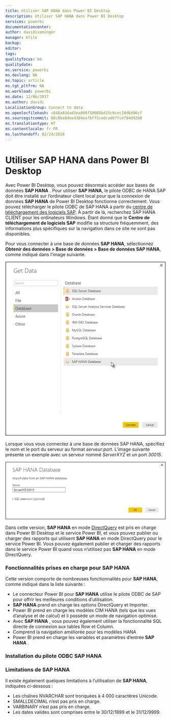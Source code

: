 ```yaml
---
title: Utiliser SAP HANA dans Power BI Desktop
description: Utiliser SAP HANA dans Power BI Desktop
services: powerbi
documentationcenter: 
author: davidiseminger
manager: kfile
backup: 
editor: 
tags: 
qualityfocus: no
qualitydate: 
ms.service: powerbi
ms.devlang: NA
ms.topic: article
ms.tgt_pltfrm: NA
ms.workload: powerbi
ms.date: 12/06/2017
ms.author: davidi
LocalizationGroup: Connect to data
ms.openlocfilehash: c048a83dad3ea800f50b08bd15c0cec18d6d86cf
ms.sourcegitcommit: 88c8ba8dee4384ea7bff5cedcad67fce784d92b0
ms.translationtype: HT
ms.contentlocale: fr-FR
ms.lasthandoff: 02/24/2018
---
```

# <a name="use-sap-hana-in-power-bi-desktop"></a>Utiliser SAP HANA dans Power BI Desktop
Avec Power BI Desktop, vous pouvez désormais accéder aux bases de données **SAP HANA** . Pour utiliser **SAP HANA**, le pilote ODBC de HANA SAP doit être installé sur l’ordinateur client local pour que la connexion de données **SAP HANA** de Power BI Desktop fonctionne correctement. Vous pouvez télécharger le pilote ODBC de SAP HANA à partir du [centre de téléchargement des logiciels SAP](https://support.sap.com/swdc). À partir de là, recherchez SAP HANA CLIENT pour les ordinateurs Windows. Étant donné que le **Centre de téléchargement de logiciels SAP** modifie sa structure fréquemment, des informations plus spécifiques sur la navigation dans ce site ne sont pas disponibles.

Pour vous connecter à une base de données **SAP HANA**, sélectionnez **Obtenir des données > Base de données > Base de données SAP HANA**, comme indiqué dans l’image suivante.

![](media/desktop-sap-hana/sap-hana-1.png)

Lorsque vous vous connectez à une base de données SAP HANA, spécifiez le nom et le port du serveur au format *serveur:port*. L’image suivante présente un exemple avec un serveur nommé *ServerXYZ* et un port *30015*.

![](media/desktop-sap-hana/sap-hana-2.png)

Dans cette version, **SAP HANA** en mode [DirectQuery](desktop-use-directquery.md) est pris en charge dans Power BI Desktop et le service Power BI, et vous pouvez publier ou charger des rapports qui utilisent **SAP HANA** en mode DirectQuery pour le service Power BI. Vous pouvez également publier et charger des rapports dans le service Power BI quand vous n’utilisez pas **SAP HANA** en mode DirectQuery.

### <a name="supported-features-for-sap-hana"></a>Fonctionnalités prises en charge pour SAP HANA
Cette version comporte de nombreuses fonctionnalités pour **SAP HANA**, comme indiqué dans la liste suivante :

* Le connecteur Power BI pour **SAP HANA** utilise le pilote ODBC de SAP pour offrir les meilleures conditions d’utilisation.
* **SAP HANA** prend en charge les options DirectQuery et Importer.
* Power BI prend en charge les modèles CIM HANA (tels que les vues d’analyse et de calcul) et il possède un mode de navigation optimisé.
* Avec **SAP HANA** , vous pouvez également utiliser la fonctionnalité SQL directe de connexion aux tables Row et Column.
* Comprend la navigation améliorée pour les modèles HANA
* Power BI prend en charge les variables et paramètres d’entrée **SAP HANA** .

### <a name="installing-the-sap-hana-odbc-driver"></a>Installation du pilote ODBC SAP HANA
### <a name="limitations-of-sap-hana"></a>Limitations de SAP HANA
Il existe également quelques limitations à l’utilisation de **SAP HANA**, indiquées ci-dessous :

* Les chaînes NVARCHAR sont tronquées à 4 000 caractères Unicode.
* SMALLDECIMAL n’est pas pris en charge.
* VARBINARY n’est pas pris en charge.
* Les dates valides sont comprises entre le 30/12/1899 et le 31/12/9999.

